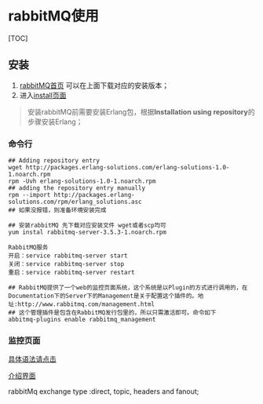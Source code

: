 # rabbitMQ使用
[TOC]

## 安装
1. [rabbitMQ首页](http://www.rabbitmq.com/) 可以在上面下载对应的安装版本；
2. 进入[install页面](http://www.rabbitmq.com/install-rpm.html)  
>安装rabbitMQ前需要安装Erlang包，根据**Installation using repository**的步骤安装Erlang；

### 命令行
``` linux
## Adding repository entry
wget http://packages.erlang-solutions.com/erlang-solutions-1.0-1.noarch.rpm
rpm -Uvh erlang-solutions-1.0-1.noarch.rpm  
## adding the repository entry manually
rpm --import http://packages.erlang-solutions.com/rpm/erlang_solutions.asc
## 如果没报错，则准备环境安装完成

## 安装rabbitMQ 先下载对应安装文件 wget或者scp均可
yum instal rabbitmq-server-3.5.3-1.noarch.rpm

RabbitMQ服务
开启：service rabbitmq-server start
关闭：service rabbitmq-server stop
重启：service rabbitmq-server restart

## RabbitMQ提供了一个web的监控页面系统，这个系统是以Plugin的方式进行调用的，在Documentation下的Server下的Management是关于配置这个插件的。地址:http://www.rabbitmq.com/management.html
## 这个管理插件是包含在RabbitMQ发行包里的，所以只需激活即可。命令如下
abbitmq-plugins enable rabbitmq_management
```
### 监控页面
[具体语法请点击](http://www.rabbitmq.com/man/rabbitmqctl.1.man.html)

[介绍界面](http://www.rabbitmq.com/management.html)

rabbitMq exchange type :direct, topic, headers and fanout;




